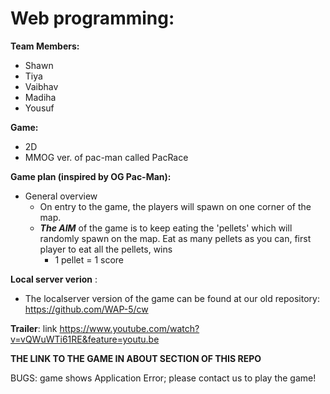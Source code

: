 # Web programming:
__Team Members:__
* Shawn 
* Tiya
* Vaibhav
* Madiha 
* Yousuf

__Game:__
* 2D
* MMOG ver. of pac-man called PacRace

__Game plan (inspired by OG Pac-Man):__
* General overview
  * On entry to the game, the players will spawn on one corner of the map.
  * ***The AIM*** of the game is to keep eating the 'pellets' which will randomly spawn on the map. Eat as many pellets as you can, first player to eat all the pellets, wins
    * 1 pellet = 1 score
   
__Local server verion__ : 
* The localserver version of the game can be found at our old repository: https://github.com/WAP-5/cw

__Trailer__: link https://www.youtube.com/watch?v=vQWuWTi61RE&feature=youtu.be

__THE LINK TO THE GAME IN ABOUT SECTION OF THIS REPO__

BUGS: game shows Application Error; please contact us to play the game! 

